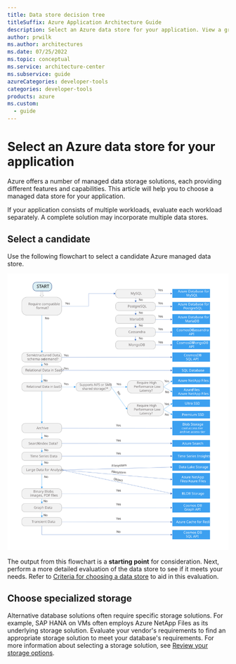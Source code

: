 ```yaml
---
title: Data store decision tree
titleSuffix: Azure Application Architecture Guide
description: Select an Azure data store for your application. View a graphical representation of choosing your data store.
author: prwilk
ms.author: architectures
ms.date: 07/25/2022
ms.topic: conceptual
ms.service: architecture-center
ms.subservice: guide
azureCategories: developer-tools
categories: developer-tools
products: azure
ms.custom:
  - guide
---
```


# Select an Azure data store for your application

Azure offers a number of managed data storage solutions, each providing different features and capabilities. This article will help you to choose a managed data store for your application.

If your application consists of multiple workloads, evaluate each workload separately. A complete solution may incorporate multiple data stores.

## Select a candidate

Use the following flowchart to select a candidate Azure managed data store.

![Data store decision tree](./images/data-store-decision-tree.svg)

The output from this flowchart is a **starting point** for consideration. Next, perform a more detailed evaluation of the data store to see if it meets your needs. Refer to [Criteria for choosing a data store](./data-store-considerations.md) to aid in this evaluation.

## Choose specialized storage

Alternative database solutions often require specific storage solutions. For example, SAP HANA on VMs often employs Azure NetApp Files as its underlying storage solution. Evaluate your vendor's requirements to find an appropriate storage solution to meet your database's requirements. For more information about selecting a storage solution, see [Review your storage options](/azure/cloud-adoption-framework/ready/considerations/storage-options).
